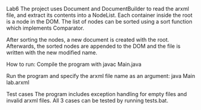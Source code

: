 Lab6
The project uses Document and DocumentBuilder to read the arxml file, and extract its contents into a NodeList. Each container inside the root is a node in the DOM. The list of nodes can be sorted using a sort function which implements Comparator.

After sorting the nodes, a new document is created with the root. Afterwards, the sorted nodes are appended to the DOM and the file is written with the new modified name.

How to run:
Compile the program with javac Main.java

Run the program and specify the arxml file name as an argument: java Main lab.arxml

Test cases
The program includes exception handling for empty files and invalid arxml files. All 3 cases can be tested by running tests.bat.
